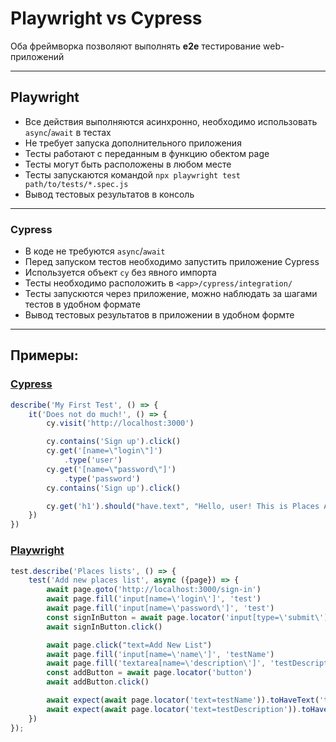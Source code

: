 # Playwright vs Cypress

Оба фреймворка позволяют выполнять **e2e** тестирование web-приложений

---

## Playwright

- Все действия выполняются асинхронно, необходимо использовать `async`/`await` в тестах
- Не требует запуска дополнительного приложения
- Тесты работают с переданным в функцию обектом page
- Тесты могут быть расположены в любом месте
- Тесты запускаются командой `npx playwright test path/to/tests/*.spec.js`
- Вывод тестовых результатов в консоль

---

### Cypress

- В коде не требуются `async`/`await`
- Перед запуском тестов необходимо запустить приложение Cypress
- Используется объект `cy` без явного импорта
- Тесты необходимо расположить в `<app>/cypress/integration/`
- Тесты запускются через приложение, можно наблюдать за шагами тестов в удобном формате
- Вывод тестовых результатов в приложении в удобном формте

---
## Примеры:

### [Cypress](../client/cypress/integration)
```javascript
describe('My First Test', () => {
    it('Does not do much!', () => {
        cy.visit('http://localhost:3000')

        cy.contains('Sign up').click()
        cy.get('[name=\"login\"]')
            .type('user')
        cy.get('[name=\"password\"]')
            .type('password')
        cy.contains('Sign up').click()

        cy.get('h1').should("have.text", "Hello, user! This is Places App.")
    })
})
```
### [Playwright](../client/src/tests/e2e)
```javascript
test.describe('Places lists', () => {
    test('Add new places list', async ({page}) => {
        await page.goto('http://localhost:3000/sign-in')
        await page.fill('input[name=\'login\']', 'test')
        await page.fill('input[name=\'password\']', 'test')
        const signInButton = await page.locator('input[type=\'submit\']')
        await signInButton.click()

        await page.click("text=Add New List")
        await page.fill('input[name=\'name\']', 'testName')
        await page.fill('textarea[name=\'description\']', 'testDescription')
        const addButton = await page.locator('button')
        await addButton.click()

        await expect(await page.locator('text=testName')).toHaveText('testName')
        await expect(await page.locator('text=testDescription')).toHaveText('testDescription')
    })
});
```
##